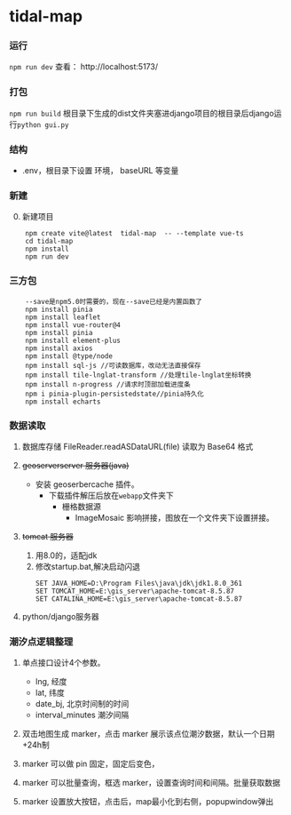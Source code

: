
# tidal-map
### 运行
`npm run dev` 
查看： http://localhost:5173/

### 打包
`npm run build`
根目录下生成的dist文件夹塞进django项目的根目录后django运行`python gui.py`

### 结构
* .env，根目录下设置 环境， baseURL 等变量


### 新建
0. 新建项目
```
    npm create vite@latest  tidal-map  -- --template vue-ts
    cd tidal-map
    npm install
    npm run dev 
```
### 三方包
```
    --save是npm5.0时需要的，现在--save已经是内置函数了
    npm install pinia 
    npm install leaflet 
    npm install vue-router@4
    npm install pinia
    npm install element-plus
    npm install axios 
    npm install @type/node
    npm install sql-js //可读数据库，改动无法直接保存
    npm install tile-lnglat-transform //处理tile-lnglat坐标转换
    npm install n-progress //请求时顶部加载进度条
    npm i pinia-plugin-persistedstate//pinia持久化
    npm install echarts    
```

### 数据读取
1. 数据库存储
    FileReader.readASDataURL(file) 读取为 Base64 格式

2. ~~geoserverserver 服务器(java)~~
    * 安装 geoserbercache 插件。
      * 下载插件解压后放在`webapp`文件夹下
        * 栅格数据源
          * ImageMosaic 影响拼接，图放在一个文件夹下设置拼接。

3. ~~tomcat 服务器~~
   1. 用8.0的，适配jdk
   2. 修改startup.bat,解决启动闪退
      ```
      SET JAVA_HOME=D:\Program Files\java\jdk\jdk1.8.0_361
      SET TOMCAT_HOME=E:\gis_server\apache-tomcat-8.5.87
      SET CATALINA_HOME=E:\gis_server\apache-tomcat-8.5.87
      ```

4. python/django服务器



### 潮汐点逻辑整理
1. 单点接口设计4个参数。
   * lng,  经度
   * lat, 纬度
   * date_bj, 北京时间制的时间
   * interval_minutes 潮汐间隔

2. 双击地图生成 marker，点击 marker 展示该点位潮汐数据，默认一个日期+24h制
3. marker 可以做 pin 固定，固定后变色，
4. marker 可以批量查询，框选 marker，设置查询时间和间隔。批量获取数据
5. marker 设置放大按钮，点击后，map最小化到右侧，popupwindow弹出

